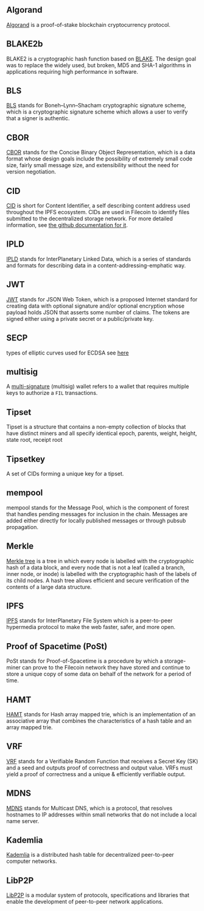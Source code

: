 ## Algorand

[Algorand](https://www.algorand.com/) is a proof-of-stake blockchain cryptocurrency protocol.

## BLAKE2b

BLAKE2 is a cryptographic hash function based on [BLAKE](https://en.wikipedia.org/wiki/BLAKE_(hash_function)). The design goal was to replace the widely used, but broken, MD5 and SHA-1 algorithms in applications requiring high performance in software.

## BLS

[BLS](https://en.wikipedia.org/wiki/BLS_digital_signature) stands for Boneh–Lynn–Shacham cryptographic signature scheme, which is a cryptographic signature scheme which allows a user to verify that a signer is authentic.

## CBOR

[CBOR](https://cbor.io/) stands for the Concise Binary Object Representation, which is a data format whose design goals include the possibility of extremely small code size, fairly small message size, and extensibility without the need for version negotiation.

## CID

[CID](https://spec.filecoin.io/#section-libraries.multiformats.cids) is short for Content Identifier, a self describing content address used throughout the IPFS ecosystem. CIDs are used in Filecoin to identify files submitted to the decentralized storage network. For more detailed information, see [the github documentation for it](https://github.com/ipld/cid).

## IPLD

[IPLD](https://github.com/ipld) stands for InterPlanetary Linked Data, which is a series of standards and formats for describing data in a content-addressing-emphatic way.

## JWT

[JWT](https://en.wikipedia.org/wiki/JSON_Web_Token) stands for JSON Web Token, which is a proposed Internet standard for creating data with optional signature and/or optional encryption whose payload holds JSON that asserts some number of claims. The tokens are signed either using a private secret or a public/private key.

## SECP

types of elliptic curves used for ECDSA see [here](https://www.johndcook.com/blog/2018/08/21/a-tale-of-two-elliptic-curves/)

## multisig

A [multi-signature](https://lotus.filecoin.io/lotus/manage/multisig/) (multisig) wallet refers to a wallet that requires multiple keys to authorize a `FIL` transactions.

## Tipset

Tipset is a structure that contains a non-empty collection of blocks that have distinct miners and all specify identical epoch, parents, weight, height, state root, receipt root

## Tipsetkey

A set of CIDs forming a unique key for a tipset.

## mempool

mempool stands for the Message Pool, which is the component of forest that handles pending messages for inclusion in the chain. Messages are added either directly for locally published messages or through pubsub propagation.

## Merkle

[Merkle tree](https://en.wikipedia.org/wiki/Merkle_tree) is a tree in which every node is labelled with the cryptographic hash of a data block, and every node that is not a leaf (called a branch, inner node, or inode) is labelled with the cryptographic hash of the labels of its child nodes. A hash tree allows efficient and secure verification of the contents of a large data structure.

## IPFS
[IPFS](https://github.com/ipfs/ipfs) stands for InterPlanetary File System which is a peer-to-peer hypermedia protocol to make the web faster, safer, and more open.

## Proof of Spacetime (PoSt)

PoSt stands for Proof-of-Spacetime is a procedure by which a storage-miner can prove to the Filecoin network they have stored and continue to store a unique copy of some data on behalf of the network for a period of time.

## HAMT

[HAMT](https://en.wikipedia.org/wiki/Hash_array_mapped_trie) stands for Hash array mapped trie, which is an implementation of an associative array that combines the characteristics of a hash table and an array mapped trie.

## VRF

[VRF](https://en.wikipedia.org/wiki/Verifiable_random_function) stands for a Verifiable Random Function that receives a Secret Key (SK) and a seed and outputs proof of correctness and output value. VRFs must yield a proof of correctness and a unique & efficiently verifiable output.

## MDNS

[MDNS](https://en.wikipedia.org/wiki/Multicast_DNS) stands for Multicast DNS, which is a protocol, that resolves hostnames to IP addresses within small networks that do not include a local name server.

## Kademlia

[Kademlia](https://en.wikipedia.org/wiki/Kademlia) is a distributed hash table for decentralized peer-to-peer computer networks.

## LibP2P

[LibP2P](https://libp2p.io/) is a modular system of protocols, specifications and libraries that enable the development of peer-to-peer network applications.
